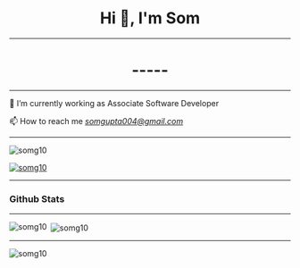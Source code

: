 <h1 align="center">Hi 👋, I'm Som </h1>
<hr>
<h1 align="center"> ----- </h1>
<hr>
 🌱 I’m currently working as Associate Software Developer


 📫 How to reach me *somgupta004@gmail.com*


<hr>
<p align="left"> <img src="https://komarev.com/ghpvc/?username=somg10&label=Profile%20views&color=0e75b6&style=flat" alt="somg10" /> </p>

<p align="left"> <a href="https://github.com/ryo-ma/github-profile-trophy"><img src="https://github-profile-trophy.vercel.app/?username=somg10" alt="somg10" /></a> </p>


<hr>








<h3 align="left">Github Stats</h3>

<hr>



<p>
  <img align="left" src="https://github-readme-stats.vercel.app/api/top-langs?username=somg10&show_icons=true&theme=dark&locale=en&layout=compact" alt="somg10" />
</p>



<p>&nbsp;<img align="center" src="https://github-readme-stats.vercel.app/api?username=somg10&show_icons=true&theme=dark&locale=en" alt="somg10" /></p>
<hr>
<p>
  <img align="center" src="https://github-readme-streak-stats.herokuapp.com/?user=somg10&theme=highcontrast" alt="somg10" />
</p>
